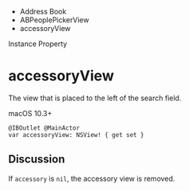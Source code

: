 

- Address Book
- ABPeoplePickerView
-  accessoryView 

Instance Property

# accessoryView

The view that is placed to the left of the search field.

macOS 10.3+

``` source
@IBOutlet @MainActor
var accessoryView: NSView! { get set }
```

## Discussion

If `accessory` is `nil`, the accessory view is removed.

